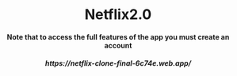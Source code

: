 <h1 align="center">Netflix2.0</h1>

<h4 align="center">Note that to access the full features of the app you must create an account</h4>

<h5 align="center"> https://netflix-clone-final-6c74e.web.app/</h5>
